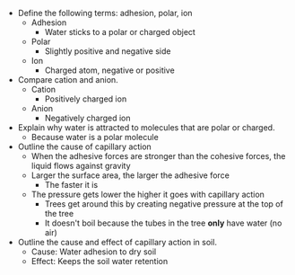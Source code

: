 - Define the following terms: adhesion, polar, ion
	- Adhesion
		- Water sticks to a polar or charged object
	- Polar
		- Slightly positive and negative side
	- Ion
		- Charged atom, negative or positive
- Compare cation and anion.
	- Cation
		- Positively charged ion
	- Anion
		- Negatively charged ion
- Explain why water is attracted to molecules that are polar or charged. 
	- Because water is a polar molecule
- Outline the cause of capillary action
	- When the adhesive forces are stronger than the cohesive forces, the liquid flows against gravity
	- Larger the surface area, the larger the adhesive force
		- The faster it is
	- The pressure gets lower the higher it goes with capillary action
		- Trees get around this by creating negative pressure at the top of the tree
		- It doesn't boil because the tubes in the tree **only** have water (no air)
- Outline the cause and effect of capillary action in soil.
	- Cause: Water adhesion to dry soil
	- Effect: Keeps the soil water retention